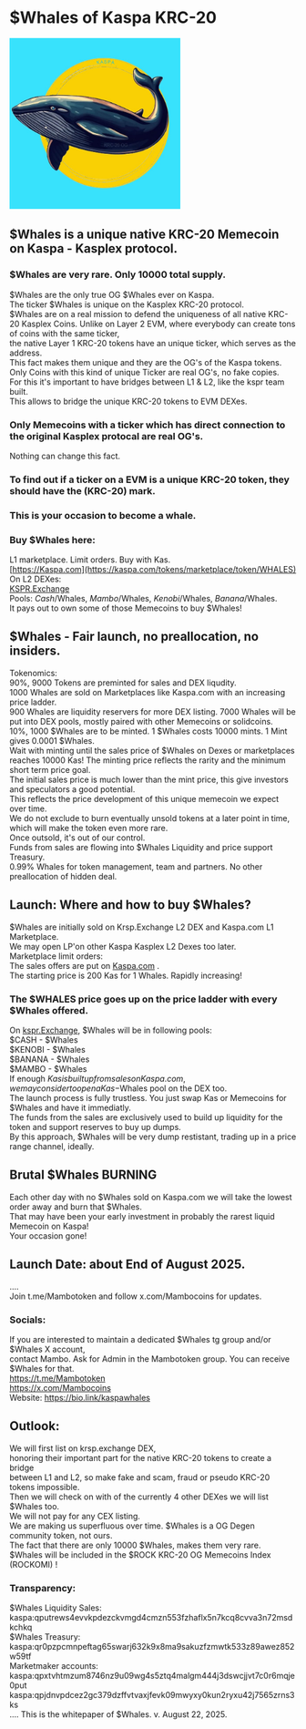 # $Whales of Kaspa KRC-20
<img src="https://raw.githubusercontent.com/Mambo-Token/MamboLaunchPad/refs/heads/main/logos/Whales-Logo.jpg" width="300" height="300">

## $Whales is a unique native KRC-20 Memecoin on Kaspa - Kasplex protocol.  
### $Whales are very rare. Only 10000 total supply.  
$Whales are the only true OG $Whales ever on Kaspa.  
The ticker $Whales is unique on the Kasplex KRC-20 protocol.  
$Whales are on a real mission to defend the uniqueness of all native KRC-20 Kasplex Coins.
Unlike on Layer 2 EVM, where everybody can create tons of coins with the same ticker,  
the native Layer 1 KRC-20 tokens have an unique ticker, which serves as the address.  
This fact makes them unique and they are the OG's of the Kaspa tokens.  
Only Coins with this kind of unique Ticker are real OG's, no fake copies.  
For this it's important to have bridges between L1 & L2, like the kspr team built.  
This allows to bridge the unique KRC-20 tokens to EVM DEXes.  
### Only Memecoins with a ticker which has direct connection to the original Kasplex protocal are real OG's.  
Nothing can change this fact.  
### To find out if a ticker on a EVM is a unique KRC-20 token, they should have the (KRC-20) mark.  

### This is your occasion to become a whale.  
### Buy $Whales here:  
L1 marketplace. Limit orders. Buy with Kas.  
[https://Kaspa.com](https://kaspa.com/tokens/marketplace/token/WHALES)   
On L2 DEXes:  
[KSPR.Exchange](https://kspr.Exchange)   
Pools: $Cash/$Whales, $Mambo/$Whales, $Kenobi/$Whales, $Banana/$Whales.   
It pays out to own some of those Memecoins to buy $Whales!  

## $Whales - Fair launch, no preallocation, no insiders.  
Tokenomics:  
90%, 9000 Tokens are preminted for sales and DEX liqudity.  
1000 Whales are sold on Marketplaces like Kaspa.com with an increasing price ladder.  
900 Whales are liquidity reservers for more DEX listing.
7000 Whales will be put into DEX pools, mostly paired with other Memecoins or solidcoins.  
10%, 1000 $Whales are to be minted. 1 $Whales costs 10000 mints. 1 Mint gives 0.0001 $Whales.  
Wait with minting until the sales price of $Whales on Dexes or marketplaces reaches 10000 Kas! 
The minting price reflects the rarity and the minimum short term price goal.  
The initial sales price is much lower than the mint price, this give investors and speculators a good potential.  
This reflects the price development of this unique memecoin we expect over time.  
We do not exclude to burn eventually unsold tokens at a later point in time, which will make the token even more rare.  
Once outsold, it's out of our control.  
Funds from sales are flowing into $Whales Liquidity and price support Treasury.  
0.99% Whales for token management, team and partners. No other preallocation of hidden deal.  

## Launch: Where and how to buy $Whales?  
$Whales are initially sold on Krsp.Exchange L2 DEX and Kaspa.com L1 Marketplace.  
We may open LP'on other Kaspa Kasplex L2 Dexes too later.  
Marketplace limit orders:  
The sales offers are put on [Kaspa.com](https://kaspa.com/tokens/marketplace/token/WHALES) .    
The starting price is 200 Kas for 1 Whales. Rapidly increasing!  

### The $WHALES price goes up on the price ladder with every $Whales offered.  
On [kspr.Exchange](https://kspr.exchange/), $Whales will be in following pools:  
$CASH - $Whales   
$KENOBI - $Whales   
$BANANA - $Whales  
$MAMBO - $Whales  
If enough $Kas is built up from sales on Kaspa.com, we may consider to open a Kas-$Whales pool on the DEX too.  
The launch process is fully trustless. You just swap Kas  or Memecoins for $Whales and have it immediatly.  
The funds from the sales are exclusively used to build up liquidity for the token and support reserves to buy up dumps.  
By this approach, $Whales will be very dump restistant, trading up in a price range channel, ideally.  

## Brutal $Whales BURNING  
Each other day with no $Whales sold on Kaspa.com we will take the lowest order away and burn that $Whales.  
That may have been your early investment in probably the rarest liquid Memecoin on Kaspa!  
Your occasion gone!  

## Launch Date: about End of August 2025.  
....  
Join t.me/Mambotoken  and follow x.com/Mambocoins for updates.  

### Socials:  
If you are interested to maintain a dedicated $Whales tg group and/or $Whales X account,  
contact Mambo. Ask for Admin in the Mambotoken group. You can receive $Whales for that.  
https://t.me/Mambotoken  
https://x.com/Mambocoins  
Website: https://bio.link/kaspawhales  

## Outlook:  
We will first list on krsp.exchange DEX,  
honoring their important part for the native KRC-20 tokens to create a bridge  
between L1 and L2, so make fake and scam, fraud or pseudo KRC-20 tokens impossible.  
Then we will check on with of the currently 4 other DEXes we will list $Whales too.  
We will not pay for any CEX listing.  
We are making us superfluous over time. $Whales is a OG Degen community token, not ours.  
The fact that there are only 10000 $Whales, makes them very rare.  
$Whales will be included in the $ROCK KRC-20 OG Memecoins Index (ROCKOMI) !

### Transparency:  
$Whales Liquidity Sales: kaspa:qputrews4evvkpdezckvmgd4cmzn553fzhaflx5n7kcq8cvva3n72msdkchkq   
$Whales Treasury: kaspa:qr0pzpcmnpeftag65swarj632k9x8ma9sakuzfzmwtk533z89awez852w59tf  
Marketmaker accounts:  
kaspa:qpxtvhtmzum8746nz9u09wg4s5ztq4malgm444j3dswcjjvt7c0r6mqje0put  
kaspa:qpjdnvpdcez2gc379dzffvtvaxjfevk09mwyxy0kun2ryxu42j7565zrns3ks  
....
This is the whitepaper of $Whales.  v. August 22, 2025.
